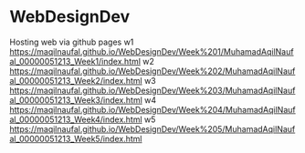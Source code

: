 # WebDesignDev
Hosting web via github pages
 w1
 https://maqilnaufal.github.io/WebDesignDev/Week%201/MuhamadAqilNaufal_00000051213_Week1/index.html
 w2
 https://maqilnaufal.github.io/WebDesignDev/Week%202/MuhamadAqilNaufal_00000051213_Week2/index.html
 w3
 https://maqilnaufal.github.io/WebDesignDev/Week%203/MuhamadAqilNaufal_00000051213_Week3/index.html
 w4
 https://maqilnaufal.github.io/WebDesignDev/Week%204/MuhamadAqilNaufal_00000051213_Week4/index.html
 w5
 https://maqilnaufal.github.io/WebDesignDev/Week%205/MuhamadAqilNaufal_00000051213_Week5/index.html
